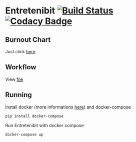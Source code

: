 # Entretenibit      [![Build Status](https://travis-ci.org/martchellop/Entretenibit.svg?branch=master)](https://travis-ci.org/martchellop/Entretenibit)             [![Codacy Badge](https://api.codacy.com/project/badge/Grade/7b630380f6fd45129679b396f469e9e3)](https://www.codacy.com/app/martchellop/Bitmask_knights?utm_source=github.com&amp;utm_medium=referral&amp;utm_content=martchellop/Bitmask_knights&amp;utm_campaign=Badge_Grade)

## Burnout Chart
Just click [here](http://radekstepan.com/burnchart/#!/martchellop/Entretenibit/4)

## Workflow
View [file](https://github.com/martchellop/Entretenibit/blob/master/SCRUM-WORKFLOW.md)
## Running

Install docker (more informations [here](https://docs.docker.com/install/)) and docker-compose

`pip install docker-compose`



Run Entretenibit with docker compose

`docker-compose up`
